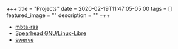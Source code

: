 +++
title =  "Projects"
date = 2020-02-19T11:47:05-05:00
tags = []
featured_image = ""
description = ""
+++

* [mbta-rss](https://gitlab.com/swegbun/mbta-rss)
* [Spearhead GNU/Linux-Libre](https://gitlab.com/swegbun/spearhead)
* [swerve](https://gitlab.com/swegbun/swerve)
